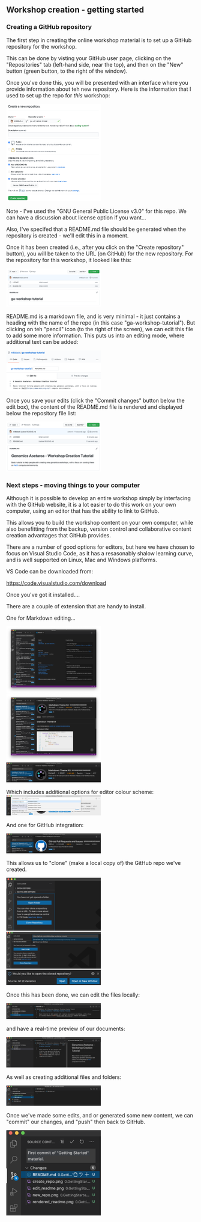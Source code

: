 ## Workshop creation - getting started

### Creating a GitHub repository

The first step in creating the online workshop material is to set up a GitHub repository for the workshop.

This can be done by visting your GitHub user page, clicking on the "Repositories" tab (left-hand side, near the top), and then on the "New" button (green button, to the right of the window).

Once you've done this, you will be presented with an interface where you provide information about teh new repository. Here is the information that I used to set up the repo for *this* workshop:

<img width="50%" src="images/create_repo.png">

Note - I've used the "GNU General Public License v3.0" for this repo.  We can have a discussion about license option if you want...

Also, I've specifed that a README.md file should be generated when the repository is created - we'll edit this in a moment.

Once it has been created (i.e., after you click on the "Create repository" button), you will be taken to the URL (on GitHub) for the new repository.  For the repository for this workshop, it looked like this:

<img width="50%" src="images/new_repo.png">

README.md is a markdown file, and is very minimal - it just contains a heading with the name of the repo (in this case "ga-workshop-tutorial"). But clicking on teh "pencil" icon (to the right of the screen), we can edit this file to add some more information. This puts us into an editing mode, where additional text can be added:

<img width="50%" src="images/edit_readme.png">

Once you save your edits (click the "Commit changes" button below the edit box), the content of the README.md file is rendered and displayed below the repository file list:

<img width="50%" src="images/rendered_readme.png">

### Next steps - moving things to your computer

Although it is possible to develop an entire workshop simply by interfacing with the GitHub website, it is a lot easier to do this work on your own computer, using an editor that has the ability to link to GitHub. 

This allows you to build the workshop content on your own computer, while also benefitting from the backup, version control and collaborative content creation advantages that GitHub provides.

There are a number of good options for editors, but here we have chosen to focus on Visual Studio Code, as it has a resasonably shalow learning curve, and is well supported on Linux, Mac and Windows platforms.

VS Code can be downloaded from: 

https://code.visualstudio.com/download

Once you've got it installed....

There are a couple of extension that are handy to install.

One for Markdown editing...

<img width="50%" src="images/vs_extensions.png">

<img width="50%" src="images/vs_md_extension_1.png">
<img width="50%" src="images/vs_md_extension_2.png">

Which includes additional options for editor colour scheme:
<img width="50%" src="images/vs_md_colour.png">

And one for GitHub integration:

<img width="50%" src="images/vs_gh_extension.png">

This allows us to "clone" (make a local copy of) the GitHub repo we've created.

<img width="50%" src="images/vs_clone_repo_1.png">
<img width="50%" src="images/vs_clone_repo_2.png">
<img width="50%" src="images/vs_clone_repo_3.png">

Once this has been done, we can edit the files locally:

<img width="50%" src="images/vs_edit_readme.png">

and have a real-time preview of our documents:

<img width="50%" src="images/vs_preview_mode.png">

As well as creating additional files and folders:

<img width="50%" src="images/vs_add_folders_files.png">

Once we've made some edits, and or generated some new content, we can "commit" our changes, and "push" then back to GitHub.

<img width="50%" src="images/vs_commit.png">





